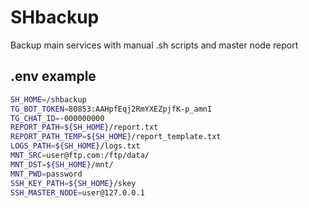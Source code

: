 # SHbackup

Backup main services with manual .sh scripts and master node report

## .env example
```bash
SH_HOME=/shbackup
TG_BOT_TOKEN=80853:AAHpfEqj2RmYXEZpjfK-p_amnI
TG_CHAT_ID=-000000000
REPORT_PATH=${SH_HOME}/report.txt
REPORT_PATH_TEMP=${SH_HOME}/report_template.txt
LOGS_PATH=${SH_HOME}/logs.txt
MNT_SRC=user@ftp.com:/ftp/data/
MNT_DST=${SH_HOME}/mnt/
MNT_PWD=password
SSH_KEY_PATH=${SH_HOME}/skey
SSH_MASTER_NODE=user@127.0.0.1

```
